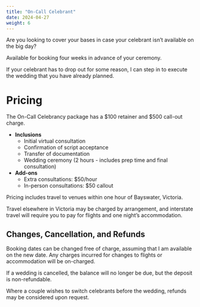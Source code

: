 ```yaml
---
title: "On-Call Celebrant"
date: 2024-04-27
weight: 6
---
```


Are you looking to cover your bases in case your celebrant isn’t available on the big day?
<!--more-->

Available for booking four weeks in advance of your ceremony.

If your celebrant has to drop out for some reason, I can step in to execute the wedding that you have already planned.

# Pricing

The On-Call Celebrancy package has a $100 retainer and $500 call-out charge.

- **Inclusions**
  - Initial virtual consultation
  - Confirmation of script acceptance 
  - Transfer of documentation
  - Wedding ceremony (2 hours - includes prep time and final consultation)
- **Add-ons**
  - Extra consultations: $50/hour 
  - In-person consultations: $50 callout

Pricing includes travel to venues within one hour of Bayswater, Victoria.

Travel elsewhere in Victoria may be charged by arrangement, and interstate travel will require you to pay for flights and one night’s accommodation.

## Changes, Cancellation, and Refunds

Booking dates can be changed free of charge, assuming that I am available on the new date. Any charges incurred for changes to flights or accommodation will be on-charged.

If a wedding is cancelled, the balance will no longer be due, but the deposit is non-refundable.

Where a couple wishes to switch celebrants before the wedding, refunds may be considered upon request.
